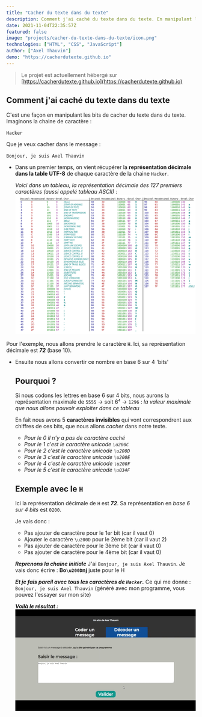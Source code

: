 ```yaml
---
title: "Cacher du texte dans du texte"
description: Comment j'ai caché du texte dans du texte. En manipulant les bits du texte, j'ai réussi à cacher du texte dans du texte avec des caractères cachés.
date: 2021-11-04T22:35:57Z
featured: false
image: "projects/cacher-du-texte-dans-du-texte/icon.png"
technologies: ["HTML", "CSS", "JavaScript"]
author: ["Axel Thauvin"]
demo: "https://cacherdutexte.github.io"
---
```


> Le projet est actuellement hébergé sur [https://cacherdutexte.github.io](https://cacherdutexte.github.io)

## Comment j'ai caché du texte dans du texte

C'est une façon en manipulant les bits de cacher du texte dans du texte.
Imaginons la chaine de caractère :

```text
Hacker
```

Que je veux cacher dans le message :

```text
Bonjour, je suis Axel Thauvin
```

- Dans un premier temps, on vient récupérer la **représentation décimale dans la table UTF-8** de chaque caractère de la chaine `Hacker`.

  _Voici dans un tableau, la représentation décimale des 127 premiers caractères (aussi appelé tableau ASCII) :_
  ![Tableau ascii](https://github.com/Axthauvin/cacher-du-texte-dans-du-texte/blob/main/images/UTF8-TABLE.png?raw=true)

Pour l'exemple, nous allons prendre le caractère `H`.
Ici, sa représentation décimale est **_72_** (base 10).

- Ensuite nous allons convertir ce nombre en base 6 sur 4 'bits'

  ## Pourquoi ?

  Si nous codons les lettres en base 6 sur 4 bits, nous aurons la représentation maximale de `5555` -> soit 6⁴ -> `1296` :
  _la valeur maximale que nous allons pouvoir exploiter dans ce tableau_

  En fait nous avons 5 **caractères invisibles** qui vont correspondrent aux chiffres de ces bits, que nous allons _cacher_ dans notre texte.

  - _Pour le 0 il n'y a pas de caractère caché_
  - _Pour le 1 c'est le caractère unicode `\u200C`_
  - _Pour le 2 c'est le caractère unicode `\u200D`_
  - _Pour le 3 c'est le caractère unicode `\u200E`_
  - _Pour le 4 c'est le caractère unicode `\u200F`_
  - _Pour le 5 c'est le caractère unicode `\u034F`_

  ## Exemple avec le `H`

  Ici la représentation décimale de `H` est **_72_**.
  Sa représentation en _base 6 sur 4 bits_ est `0200`.

  Je vais donc :

  - Pas ajouter de caractère pour le 1er bit (car il vaut 0)
  - Ajouter le caractère `\u200D` pour le 2ème bit (car il vaut 2)
  - Pas ajouter de caractère pour le 3ème bit (car il vaut 0)
  - Pas ajouter de caractère pour le 4ème bit (car il vaut 0)

  **_Reprenons la chaine initiale_**
  J'ai `Bonjour, je suis Axel Thauvin`.
  Je vais donc écrire : **Bo`\u200D`nj** juste pour le H

  **_Et je fais pareil avec tous les caractères de `Hacker`._**
  Ce qui me donne :
  `Bo‍njou‍r‏,‌ j‍e‏ ‎su‍i͏s͏ A‍x‏e͏l ‎T‌hauvin` (généré avec mon programme, vous pouvez l'essayer sur mon site)

  **_Voilà le résultat :_**
  ![Image gif](https://github.com/Axthauvin/cacher-du-texte-dans-du-texte/raw/main/images/VideoIllustration.gif)
